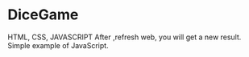 # DiceGame
HTML, CSS, JAVASCRIPT
After ,refresh web, you will get a new result. Simple example of JavaScript.
